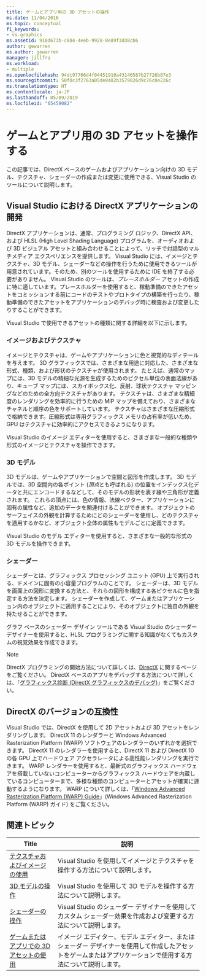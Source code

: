 ```yaml
---
title: ゲームとアプリ用の 3D アセットの操作
ms.date: 11/04/2016
ms.topic: conceptual
f1_keywords:
- vs.graphics
ms.assetid: 910d673b-c884-4eeb-9928-0e89f3d38cb6
author: gewarren
ms.author: gewarren
manager: jillfra
ms.workload:
- multiple
ms.openlocfilehash: 94dc97766d4f04451910a43146587b27726b87e3
ms.sourcegitcommit: 50f0c3f2763a05de8482b3579026d9c76c0e226c
ms.translationtype: HT
ms.contentlocale: ja-JP
ms.lasthandoff: 05/09/2019
ms.locfileid: "65459082"
---
```

# <a name="work-with-3d-assets-for-games-and-apps"></a>ゲームとアプリ用の 3D アセットを操作する

この記事では、DirectX ベースのゲームおよびアプリケーション向けの 3D モデル、テクスチャ、シェーダーの作成または変更に使用できる、Visual Studio のツールについて説明します。

## <a name="directx-app-development-in-visual-studio"></a>Visual Studio における DirectX アプリケーションの開発

DirectX アプリケーションは、通常、プログラミング ロジック、DirectX API、および HLSL (High Level Shading Language) プログラムを、オーディオおよび 3D ビジュアル アセットと組み合わせることによって、リッチで対話型のマルチメディア エクスペリエンスを提供します。 Visual Studio には、イメージとテクスチャ、3D モデル、シェーダーなどの操作を行うために使用できるツールが用意されています。そのため、別のツールを使用するために IDE を終了する必要がありません。 Visual Studio のツールは、*プレースホルダー* アセットの作成に特に適しています。プレースホルダーを使用すると、稼動準備のできたアセットをコミッションする前にコードのテストやプロトタイプの構築を行ったり、稼動準備のできたアセットをアプリケーションのデバッグ時に検査および変更したりすることができます。

Visual Studio で使用できるアセットの種類に関する詳細を以下に示します。

### <a name="images-and-textures"></a>イメージおよびテクスチャ

イメージとテクスチャは、ゲームやアプリケーションに色と視覚的なディテールを与えます。 3D グラフィックスでは、さまざまな用途に対応した、さまざまな形式、種類、および形状のテクスチャが使用されます。 たとえば、通常のマップには、3D モデルの精細な光源を生成するためのピクセル単位の表面法線があり、キューブ マップには、スカイボックス化、反射、球状テクスチャ マッピングなどのための全方向テクスチャがあります。 テクスチャは、さまざまな精細度のレンダリングを効率的に行うための MIP マップを備えており、さまざまなチャネルと順序の色をサポートしています。 テクスチャはさまざまな圧縮形式で格納できます。圧縮形式は専用グラフィックス メモリの占有率が低いため、GPU はテクスチャに効率的にアクセスできるようになります。

Visual Studio のイメージ エディターを使用すると、さまざまな一般的な種類や形式のイメージとテクスチャを操作できます。

### <a name="3d-models"></a>3D モデル

3D モデルは、ゲームやアプリケーションで空間と図形を作成します。 3D モデルでは、3D 空間内の各ポイント (*頂点*とも呼ばれる) の位置をインデックス化データと共にエンコードするなどして、そのモデルの形状を表す線や三角形が定義されます。 これらの頂点には、色の情報、法線ベクター、アプリケーションに固有の属性など、追加のデータを関連付けることができます。 オブジェクトのサーフェイスの外観を計算するためにどのシェーダーを使用し、どのテクスチャを適用するかなど、オブジェクト全体の属性もモデルごとに定義できます。

Visual Studio のモデル エディターを使用すると、さまざまな一般的な形式の 3D モデルを操作できます。

### <a name="shaders"></a>シェーダー

シェーダーとは、グラフィックス プロセッシング ユニット (GPU) 上で実行される、ドメインに固有の小容量プログラムのことです。 シェーダーは、3D モデルを画面上の図形に変換する方法と、それらの図形を構成する各ピクセルに色を指定する方法を決定します。 シェーダーを作成して、ゲームまたはアプリケーション内のオブジェクトに適用することにより、そのオブジェクトに独自の外観を持たせることができます。

グラフ ベースのシェーダー デザイン ツールである Visual Studio のシェーダー デザイナーを使用すると、HLSL プログラミングに関する知識がなくてもカスタムの視覚効果を作成できます。

> [!NOTE]
> DirectX プログラミングの開始方法について詳しくは、[DirectX](http://go.microsoft.com/fwlink/p/?LinkId=224633) に関するページをご覧ください。 DirectX ベースのアプリをデバッグする方法について詳しくは、「[グラフィックス診断 (DirectX グラフィックスのデバッグ)](../debugger/graphics/visual-studio-graphics-diagnostics.md)」をご覧ください。

## <a name="directx-version-compatibility"></a>DirectX のバージョンの互換性

Visual Studio では、DirectX を使用して 2D アセットおよび 3D アセットをレンダリングします。 DirectX 11 のレンダラーと Windows Advanced Rasterization Platform (WARP) ソフトウェアのレンダラーのいずれかを選択できます。 DirectX 11 のレンダラーを使用すると、DirectX 11 および DirectX 10 の各 GPU 上でハードウェア アクセラレータによる高性能レンダリングを実行できます。 WARP レンダラーを使用すると、最新式のグラフィックス ハードウェアを搭載していないコンピューターからグラフィックス ハードウェアを内蔵しているコンピューターまで、多様な種類のコンピューターとアセットが確実に連動するようになります。 WARP について詳しくは、「[Windows Advanced Rasterization Platform (WARP) Guide](http://go.microsoft.com/fwlink/p/?LinkId=224634)」(Windows Advanced Rasterization Platform (WARP) ガイド) をご覧ください。

## <a name="related-topics"></a>関連トピック

|Title|説明|
|-----------|-----------------|
|[テクスチャおよびイメージの使用](../designers/working-with-textures-and-images.md)|Visual Studio を使用してイメージとテクスチャを操作する方法について説明します。|
|[3D モデルの操作](../designers/working-with-3-d-models.md)|Visual Studio を使用して 3D モデルを操作する方法について説明します。|
|[シェーダーの操作](../designers/working-with-shaders.md)|Visual Studio のシェーダー デザイナーを使用してカスタム シェーダー効果を作成および変更する方法について説明します。|
|[ゲームまたはアプリでの 3D アセットの使用](../designers/using-3-d-assets-in-your-game-or-app.md)|イメージ エディター、モデル エディター、またはシェーダー デザイナーを使用して作成したアセットをゲームまたはアプリケーションで使用する方法について説明します。|